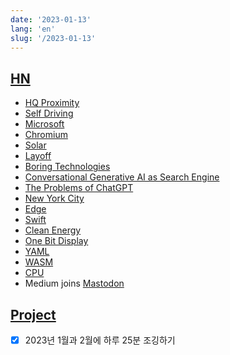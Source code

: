 ```yaml
---
date: '2023-01-13'
lang: 'en'
slug: '/2023-01-13'
---
```


## [HN](./../.././docs/pages/Hacker%20News.md)

- [HQ Proximity](./../.././docs/pages/HQ%20Proximity.md)
- [Self Driving](./../.././docs/pages/Self%20Driving.md)
- [Microsoft](./../.././docs/pages/Microsoft.md)
- [Chromium](./../.././docs/pages/Chromium.md)
- [Solar](./../.././docs/pages/Solar.md)
- [Layoff](./../.././docs/pages/Layoff.md)
- [Boring Technologies](./../.././docs/pages/Boring%20Technologies.md)
- [Conversational Generative AI as Search Engine](./../.././docs/pages/Conversational%20Generative%20AI%20as%20Search%20Engine.md)
- [The Problems of ChatGPT](./../.././docs/pages/The%20Problems%20of%20ChatGPT.md)
- [New York City](./../.././docs/pages/New%20York%20City.md)
- [Edge](./../.././docs/pages/Edge.md)
- [Swift](./../.././docs/pages/Swift.md)
- [Clean Energy](./../.././docs/pages/Clean%20Energy.md)
- [One Bit Display](./../.././docs/pages/One%20Bit%20Display.md)
- [YAML](./../.././docs/pages/YAML.md)
- [WASM](./../.././docs/pages/WebAssembly.md)
- [CPU](./../.././docs/pages/CPU.md)
- Medium joins [Mastodon](./../.././docs/pages/Mastodon.md)

## [Project](./../.././docs/pages/Project.md)

- [x] 2023년 1월과 2월에 하루 25분 조깅하기

<head>
  <html lang="en-US"/>
</head>
